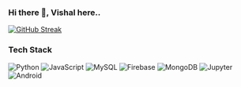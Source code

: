### Hi there 👋, Vishal here..

<!--
**gawarev/gawarev** is a ✨ _special_ ✨ repository because its `README.md` (this file) appears on your GitHub profile.

Here are some ideas to get you started:

- 🔭 I’m currently working on ...
- 🌱 I’m currently learning ...
- 👯 I’m looking to collaborate on ...
- 🤔 I’m looking for help with ...
- 💬 Ask me about ...
- 📫 How to reach me: ...
- 😄 Pronouns: ...
- ⚡ Fun fact: ...
-->
[![GitHub Streak](http://github-readme-streak-stats.herokuapp.com?user=gawarev&theme=Javascript&date_format=M%20j%5B%2C%20Y%5D)](https://git.io/streak-stats)

### Tech Stack
<p>
  <img alt="Python" src="https://img.shields.io/badge/-Python-4B8BBE?style=flat-square&logo=python&logoColor=white"/>
  <img alt="JavaScript" src="https://img.shields.io/badge/-JavaScript-323330?style=flat-square&logo=javascript&logoColor=F7DF1E" />
  <img alt="MySQL" src="https://img.shields.io/badge/-MySQL-0081cc?style=flat-square&logo=mysql&logoColor=white"/> 
  <img alt="Firebase" src="https://img.shields.io/badge/-Firebase-ffa200?style=flat-square&logo=firebase&logoColor=white"/>
  <img alt="MongoDB" src="https://img.shields.io/badge/-MongoDB-4EA94B?style=flat-square&logo=mongodb&logoColor=white" />
  <img alt="Jupyter" src="https://img.shields.io/badge/-Jupyter-F37626.svg?&style=flat-square&logo=Jupyter&logoColor=white">
  <img alt="Android" src="https://img.shields.io/badge/-Android-3DDC84?style=flat-square&logo=android&logoColor=white">
 </p>
